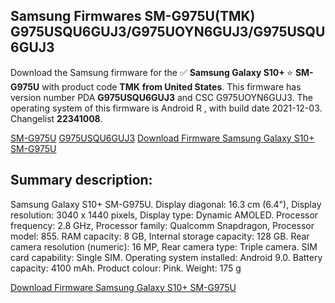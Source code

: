 <h2>Samsung Firmwares SM-G975U(TMK) G975USQU6GUJ3/G975UOYN6GUJ3/G975USQU6GUJ3</h2>
Download the Samsung firmware for the ✅ <strong>Samsung Galaxy S10+ </strong> ⭐ <strong>SM-G975U</strong> with product code <strong>TMK</strong> <strong> from United States</strong>. This firmware has version number PDA <strong>G975USQU6GUJ3</strong> and CSC G975UOYN6GUJ3. The operating system of this firmware is Android R , with build date 2021-12-03. Changelist <strong>22341008</strong>.


[SM-G975U](https://samfirm.shop/samsung/model/SM-G975U)
[G975USQU6GUJ3](https://samfirm.shop/samsung/pda/G975USQU6GUJ3)
[Download Firmware Samsung Galaxy S10+ SM-G975U](https://samfirm.shop/samsung/firmware/480162)
<h2>Summary description:</h2>
<p>Samsung Galaxy S10+ SM-G975U. Display diagonal: 16.3 cm (6.4"), Display resolution: 3040 x 1440 pixels, Display type: Dynamic AMOLED. Processor frequency: 2.8 GHz, Processor family: Qualcomm Snapdragon, Processor model: 855. RAM capacity: 8 GB, Internal storage capacity: 128 GB. Rear camera resolution (numeric): 16 MP, Rear camera type: Triple camera. SIM card capability: Single SIM. Operating system installed: Android 9.0. Battery capacity: 4100 mAh. Product colour: Pink. Weight: 175 g</p>


[Download Firmware Samsung Galaxy S10+ SM-G975U](https://samfirm.shop/samsung/firmware/480162)
